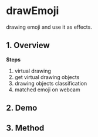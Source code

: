 # drawEmoji
drawing emoji and use it as effects.   

## 1. Overview

**Steps**
1. virtual drawing
2. get virtual drawing objects
3. drawing objects classification
4. matched emoji on webcam

## 2. Demo

## 3. Method
